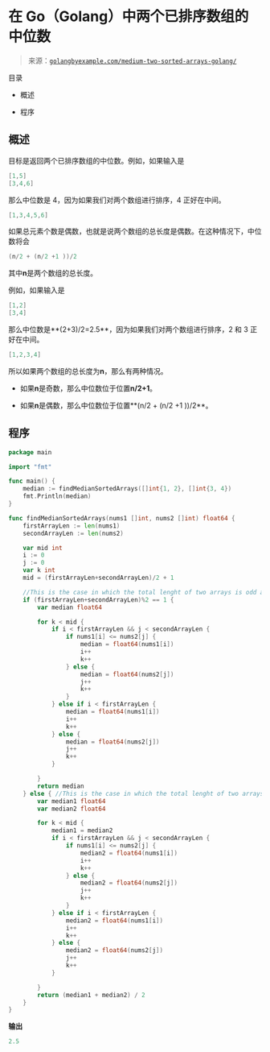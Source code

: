 <!--yml

类别：未分类

日期：2024-10-13 06:42:00

-->

# 在 Go（Golang）中两个已排序数组的中位数

> 来源：[`golangbyexample.com/medium-two-sorted-arrays-golang/`](https://golangbyexample.com/medium-two-sorted-arrays-golang/)

目录

+   概述

+   程序

## **概述**

目标是返回两个已排序数组的中位数。例如，如果输入是

```go
[1,5]
[3,4,6]
```

那么中位数是 4，因为如果我们对两个数组进行排序，4 正好在中间。

```go
[1,3,4,5,6]
```

如果总元素个数是偶数，也就是说两个数组的总长度是偶数。在这种情况下，中位数将会

```go
(n/2 + (n/2 +1 ))/2
```

其中**n**是两个数组的总长度。

例如，如果输入是

```go
[1,2]
[3,4]
```

那么中位数是**(2+3)/2=2.5**，因为如果我们对两个数组进行排序，2 和 3 正好在中间。

```go
[1,2,3,4]
```

所以如果两个数组的总长度为**n**，那么有两种情况。

+   如果**n**是奇数，那么中位数位于位置**n/2+1**。

+   如果**n**是偶数，那么中位数位于位置**(n/2 + (n/2 +1 ))/2**。

## **程序**

```go
package main

import "fmt"

func main() {
	median := findMedianSortedArrays([]int{1, 2}, []int{3, 4})
	fmt.Println(median)
}

func findMedianSortedArrays(nums1 []int, nums2 []int) float64 {
	firstArrayLen := len(nums1)
	secondArrayLen := len(nums2)

	var mid int
	i := 0
	j := 0
	var k int
	mid = (firstArrayLen+secondArrayLen)/2 + 1

	//This is the case in which the total lenght of two arrays is odd and there is only one median
	if (firstArrayLen+secondArrayLen)%2 == 1 {
		var median float64

		for k < mid {
			if i < firstArrayLen && j < secondArrayLen {
				if nums1[i] <= nums2[j] {
					median = float64(nums1[i])
					i++
					k++
				} else {
					median = float64(nums2[j])
					j++
					k++
				}
			} else if i < firstArrayLen {
				median = float64(nums1[i])
				i++
				k++
			} else {
				median = float64(nums2[j])
				j++
				k++
			}

		}
		return median
	} else { //This is the case in which the total lenght of two arrays is even and there is only two medians. We need to return average of these two medians
		var median1 float64
		var median2 float64

		for k < mid {
			median1 = median2
			if i < firstArrayLen && j < secondArrayLen {
				if nums1[i] <= nums2[j] {
					median2 = float64(nums1[i])
					i++
					k++
				} else {
					median2 = float64(nums2[j])
					j++
					k++
				}
			} else if i < firstArrayLen {
				median2 = float64(nums1[i])
				i++
				k++
			} else {
				median2 = float64(nums2[j])
				j++
				k++
			}

		}
		return (median1 + median2) / 2
	}
}
```

**输出**

```go
2.5
```


